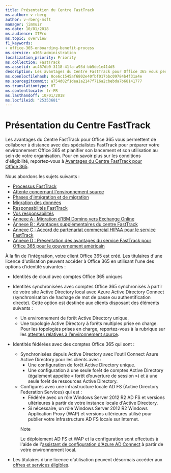 ```yaml
---
title: Présentation du Centre FastTrack
ms.author: v-rberg
author: v-rberg-msft
manager: jimmuir
ms.date: 10/01/2018
ms.audience: ITPro
ms.topic: overview
f1_keywords:
- office-365-onboarding-benefit-process
ms.service: o365-administration
localization_priority: Priority
ms.collection: FastTrack
ms.assetid: ac467db0-3118-41fa-a93d-bb5de1e414d5
description: Les avantages du Centre FastTrack pour Office 365 vous permettent de collaborer à distance avec des spécialistes FastTrack pour préparer votre environnement Office 365 et planifier son lancement et son utilisation au sein de votre organisation. Pour en savoir plus sur les conditions d'éligibilité, reportez-vous à Avantages du Centre FastTrack pour Office 365.
ms.openlocfilehash: 0ce6c1545af6802e40fbf017bbc09784b4f31a4e
ms.sourcegitcommit: a754d02f1dea1a2147f716a2cbebda7b68141777
ms.translationtype: HT
ms.contentlocale: fr-FR
ms.lasthandoff: 10/01/2018
ms.locfileid: "25353681"
---
```

# <a name="fasttrack-center-benefit-overview"></a>Présentation du Centre FastTrack

Les avantages du Centre FastTrack pour Office 365 vous permettent de collaborer à distance avec des spécialistes FastTrack pour préparer votre environnement Office 365 et planifier son lancement et son utilisation au sein de votre organisation. Pour en savoir plus sur les conditions d'éligibilité, reportez-vous à [Avantages du Centre FastTrack pour Office 365](O365-fasttrack-benefit-for-office-365.md).
  
Nous abordons les sujets suivants :
- [Processus FastTrack](O365-fasttrack-process.md) 
- [Attente concernant l'environnement source](O365-source-environment-expectations.md)
- [Phases d'intégration et de migration](O365-onboarding-and-migration.md)
- [Migration des données](O365-data-migration.md)
- [Responsabilités FastTrack](O365-fasttrack-responsibilities.md)
- [Vos responsabilités](O365-your-responsibilities.md) 
- [Annexe A : Migration d'IBM Domino vers Exchange Online](O365-from-ibm-domino-to-exchange-online.md)
- [Annexe B : Avantages supplémentaires du centre FastTrack](O365-fasttrack-additional-benefits.md)
- [Annexe C : Accord de partenariat commercial HIPAA pour le service FastTrack](O365-hipaa-business-associate-agreement.md)
- [Annexe D : Présentation des avantages du service FastTrack pour Office 365 pour le gouvernement américain](US-Gov-appendix-overview.md)
    
À la fin de l'intégration, votre client Office 365 est créé. Les titulaires d'une licence d'utilisation peuvent accéder à Office 365 en utilisant l'une des options d'identité suivantes :
- Identités de cloud avec comptes Office 365 uniques
- Identités synchronisées avec comptes Office 365 synchronisés à partir de votre site Active Directory local avec Azure Active Directory Connect (synchronisation de hachage de mot de passe ou authentification directe). Cette option est destinée aux clients disposant des éléments suivants :
  - Un environnement de forêt Active Directory unique.
  - Une topologie Active Directory à forêts multiples prise en charge. Pour les topologies prises en charge, reportez-vous à la rubrique sur les [attentes relatives à l’environnement source](O365-source-environment-expectations.md).
- Identités fédérées avec des comptes Office 365 qui sont :
  - Synchronisées depuis Active Directory avec l'outil Connect Azure Active Directory pour les clients avec :
      - Une configuration de forêt Active Directory unique.
      - Une configuration à une seule forêt de comptes Active Directory (également appelée « forêt d’ouverture de session ») et à une seule forêt de ressources Active Directory.
  - Configurés avec une infrastructure locale AD FS (Active Directory Federation Services) qui est :
      - Fédérée avec un rôle Windows Server 2012 R2 AD FS et versions ultérieures à partir de votre instance locale d'Active Directory.
      - Si nécessaire, un rôle Windows Server 2012 R2 Windows Application Proxy (WAP) et versions ultérieures utilisé pour publier votre infrastructure AD FS locale sur Internet.
    > [!NOTE]
    > Le déploiement AD FS et WAP et la configuration sont effectués à l'aide de l'[assistant de configuration d'Azure AD Connect](https://go.microsoft.com/fwlink/?linkid=844794) à partir de votre environnement local. 
  
- Les titulaires d’une licence d’utilisation peuvent désormais accéder aux [offres et services éligibles](O365-eligible-services-and-plans.md).
    

 
